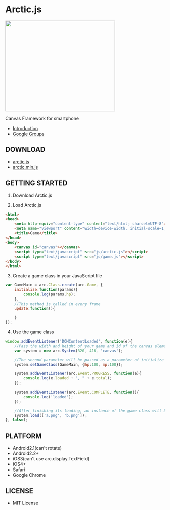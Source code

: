 Arctic.js
======

<img src="https://raw.github.com/DeNADev/Arctic.js/master/logo.png" width="347" height="287">

Canvas Framework for smartphone

- [Introduction](http://denadev.github.com/Arctic.js/)
- [Google Groups](https://groups.google.com/group/arcticjs?hl=ja)


DOWNLOAD
-----------
- [arctic.js](https://raw.github.com/DeNADev/Arctic.js/master/arctic.js)
- [arctic.min.js](https://raw.github.com/DeNADev/Arctic.js/master/arctic.min.js)


GETTING STARTED
-----------
1. Download Arctic.js

2. Load Arctic.js
```html
<html>
<head>
    <meta http-equiv="content-type" content="text/html; charset=UTF-8">
    <meta name="viewport" content="width=device-width, initial-scale=1, maximum-scale=1, user-scalable=no"/>
    <title>Game</title>
</head>
<body>
    <canvas id="canvas"></canvas>
    <script type="text/javascript" src="js/arctic.js"></script>
    <script type="text/javascript" src="js/game.js"></script>
</body>
</html>
```

3. Create a game class in your JavaScript file
```js
var GameMain = arc.Class.create(arc.Game, {
    initialize:function(params){
        console.log(params.hp);
    },
    //This method is called in every frame
    update:function(){

    }
});
```

4. Use the game class
```js
window.addEventListener('DOMContentLoaded', function(e){
    //Pass the width and height of your game and id of the canvas element
    var system = new arc.System(320, 416, 'canvas');

    //The second parameter will be passed as a parameter of initialize method in the game class
    system.setGameClass(GameMain, {hp:100, mp:100});

    system.addEventListener(arc.Event.PROGRESS, function(e){
        console.log(e.loaded + ", " + e.total);
    });

    system.addEventListener(arc.Event.COMPLETE, function(){
        console.log('loaded');
    });

    //After finishing its loading, an instance of the game class will be created automatically
    system.load(['a.png', 'b.png']);
}, false);
```

PLATFORM
-----------
- Android2.1(can't rotate)
- Android2.2+
- iOS3(can't use arc.display.TextField)
- iOS4+
- Safari
- Google Chrome


LICENSE
-----------
- MIT License
